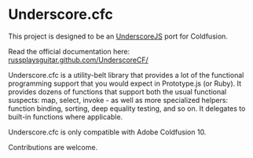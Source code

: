 # Underscore.cfc

This project is designed to be an [UnderscoreJS](http://underscorejs.org/) port for Coldfusion. 

Read the official documentation here: [russplaysguitar.github.com/UnderscoreCF/](http://russplaysguitar.github.com/UnderscoreCF/)

Underscore.cfc is a utility-belt library that provides a lot of the functional programming support that you would expect in Prototype.js (or Ruby). It provides dozens of functions that support both the usual functional suspects: map, select, invoke - as well as more specialized helpers: function binding, sorting, deep equality testing, and so on. It delegates to built-in functions where applicable. 

Underscore.cfc is only compatible with Adobe Coldfusion 10.

Contributions are welcome.
